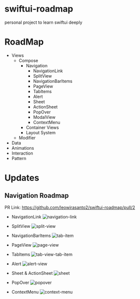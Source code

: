# swiftui-roadmap
personal project to learn swiftui deeply

# RoadMap

- Views
  - Compose
    - Navigation
      - NavigationLink
      - SplitView
      - NavigationBarItems
      - PageView
      - TabItems
      - Alert
      - Sheet
      - ActionSheet
      - PopOver
      - ModalView
      - ContextMenu
    - Container Views
    - Layout System
  - Modifier
- Data
- Animations
- Interaction
- Pattern

# Updates

## Navigation Roadmap
PR Link: https://github.com/leowirasanto2/swiftui-roadmap/pull/2

- NavigationLink
![navigation-link](https://github.com/leowirasanto2/swiftui-roadmap/assets/156512514/6000fa2e-1f7c-4f09-b618-a6ccbb705b5d)

- SplitView
![split-view](https://github.com/leowirasanto2/swiftui-roadmap/assets/156512514/2bf1a04e-edc8-4721-a5c4-5a3418b51e3d)

- NavigationBarItems
![tab-item](https://github.com/leowirasanto2/swiftui-roadmap/assets/156512514/793911b8-7fc4-426c-9dc5-f5c592a89de6)

- PageView
![page-view](https://github.com/leowirasanto2/swiftui-roadmap/assets/156512514/98769563-4fa3-419e-aa6c-2fd48c8c0c4e)

- TabItems
![tab-view-tab-item](https://github.com/leowirasanto2/swiftui-roadmap/assets/156512514/df46e704-36e0-47a7-a0f1-34a7f0b22883)

- Alert
![alert-view](https://github.com/leowirasanto2/swiftui-roadmap/assets/156512514/e85ece5e-0eb4-40b8-8ed9-f4d43b69ee02)

- Sheet & ActionSheet
![sheet](https://github.com/leowirasanto2/swiftui-roadmap/assets/156512514/68c9ae5f-eeea-4c75-a2a6-5913b4a6013f)

- PopOver
![popover](https://github.com/leowirasanto2/swiftui-roadmap/assets/156512514/07bc6e1e-f1e5-4176-9c33-8bbd29b3a71e)

- ContextMenu
![context-menu](https://github.com/leowirasanto2/swiftui-roadmap/assets/156512514/12576548-619b-443b-bdc1-0eec1e70a5ac)

